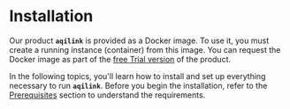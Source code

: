 # Installation

Our product **`aqilink`** is provided as a Docker image. To use it, you must create a running instance (container) from this image. You can request the Docker image as part of the  [free Trial version](https://try.aqipro.com) of the product.

In the following topics, you'll learn how to install and set up everything necessary to run **`aqilink`**. Before you begin the installation, refer to the [Prerequisites](/installation/app-prerequisites) section to understand the requirements.